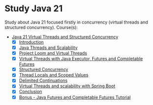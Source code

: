 # Study Java 21

Study about Java 21 focused firstly in concurrency (virtual threads and structured concurrency).
Course(s):

- [Java 21 Virtual Threads and Structured Concurrency](https://www.udemy.com/course/virtual-threads)
    - [x] [Introduction](https://github.com/guilherme-alves-silve/java-21-study)
    - [x] [Java Threads and Scalability](https://github.com/guilherme-alves-silve/java-21-study)
    - [x] [Project Loom and Virtual Threads](https://github.com/guilherme-alves-silve/java-21-study)
    - [x] [Virtual Threads with Java Executor, Futures and Completable Futures](https://github.com/guilherme-alves-silve/java-21-study)
    - [x] [Structured Concurrency](https://github.com/guilherme-alves-silve/java-21-study)
    - [x] [Thread Locals and Scoped Values](https://github.com/guilherme-alves-silve/java-21-study)
    - [x] [Delimited Continuations](https://github.com/guilherme-alves-silve/java-21-study)
    - [x] [Virtual Threads and scalability with Spring Boot](https://github.com/guilherme-alves-silve/spring-boot-virtual-threads)
    - [x] [Conclusion](https://github.com/guilherme-alves-silve/java-21-study)
    - [x] [Bonus - Java Futures and Completable Futures Tutorial](https://github.com/guilherme-alves-silve/java-21-study)
